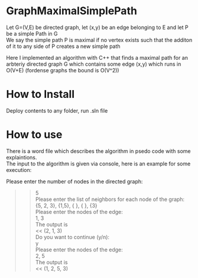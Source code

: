 # GraphMaximalSimplePath
Let G=(V,E) be directed graph, let (x,y) be an edge belonging to E and let P be a simple Path in G  
We say the simple path P is maximal if no vertex exists such that the additon of it to any side of P creates a new simple path  

Here I implemented an algorithm with C++ that finds a maximal path for an arbteriy directed graph G which contains some edge (x,y) which runs in O(V+E) (fordense graphs the bound is O(V^2))

# How to Install
Deploy contents to any folder, run .sln file 
# How to use
There is a word file which describes the algorithm in psedo code with some explaintions.    
The input to the algorithm is given via console, here is an example for some execution:    

Please enter the number of nodes in the directed graph:  
>> 5  
Please enter the list of neighbors for each node of the graph:  
>> {5, 2, 3}, {1,5}, { }, { }, {3}  
Please enter the nodes of the edge:  
>> 1, 3  
The output is  
<< (2, 1, 3)  
Do you want to continue (y/n):  
>> y  
Please enter the nodes of the edge:  
>> 2, 5  
The output is  
<< (1, 2, 5, 3)  


